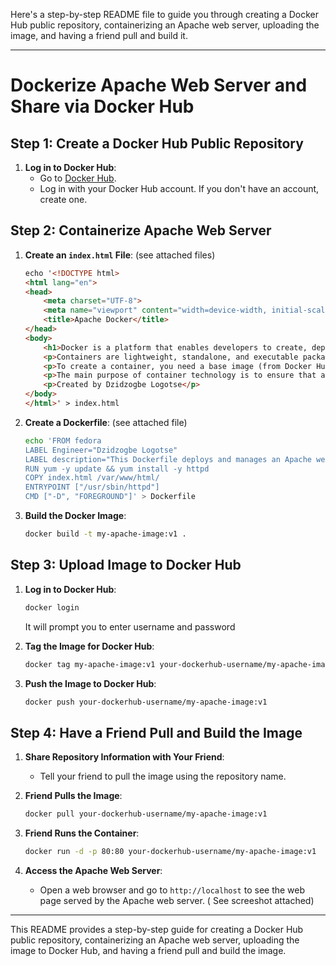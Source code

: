 Here's a step-by-step README file to guide you through creating a Docker Hub public repository, containerizing an Apache web server, uploading the image, and having a friend pull and build it.

---

# Dockerize Apache Web Server and Share via Docker Hub

## Step 1: Create a Docker Hub Public Repository

1. **Log in to Docker Hub**:
   - Go to [Docker Hub](https://hub.docker.com/).
   - Log in with your Docker Hub account. If you don't have an account, create one.

## Step 2: Containerize Apache Web Server

1. **Create an `index.html` File**: (see attached files)
   ```html
   echo '<!DOCTYPE html>
   <html lang="en">
   <head>
       <meta charset="UTF-8">
       <meta name="viewport" content="width=device-width, initial-scale=1.0">
       <title>Apache Docker</title>
   </head>
   <body>
       <h1>Docker is a platform that enables developers to create, deploy, and run applications in containers.</h1>
       <p>Containers are lightweight, standalone, and executable packages that include everything needed to run software.</p>
       <p>To create a container, you need a base image (from Docker Hub) or a custom image built using a Dockerfile.</p>
       <p>The main purpose of container technology is to ensure that applications work consistently across different environments, from a developer's local machine to production servers. Unlike virtual machines, which take longer to boot and consume more resources, containers start almost instantly and share the host OS kernel, making them more efficient.</p>
       <p>Created by Dzidzogbe Logotse</p>
   </body>
   </html>' > index.html
   ```

2. **Create a Dockerfile**: (see attached file)
   ```bash
   echo 'FROM fedora
   LABEL Engineer="Dzidzogbe Logotse"
   LABEL description="This Dockerfile deploys and manages an Apache web server."
   RUN yum -y update && yum install -y httpd
   COPY index.html /var/www/html/
   ENTRYPOINT ["/usr/sbin/httpd"]
   CMD ["-D", "FOREGROUND"]' > Dockerfile
   ```

3. **Build the Docker Image**:
   ```bash
   docker build -t my-apache-image:v1 .
   ```

## Step 3: Upload Image to Docker Hub

1. **Log in to Docker Hub**:
   ```bash
   docker login
   ```
   It will prompt you to enter username and password
   
3. **Tag the Image for Docker Hub**:
   ```bash
   docker tag my-apache-image:v1 your-dockerhub-username/my-apache-image:v1
   ```

4. **Push the Image to Docker Hub**:
   ```bash
   docker push your-dockerhub-username/my-apache-image:v1
   ```

## Step 4: Have a Friend Pull and Build the Image

1. **Share Repository Information with Your Friend**:
   - Tell your friend to pull the image using the repository name.

2. **Friend Pulls the Image**:
   ```bash
   docker pull your-dockerhub-username/my-apache-image:v1
   ```

3. **Friend Runs the Container**:
   ```bash
   docker run -d -p 80:80 your-dockerhub-username/my-apache-image:v1
   ```

4. **Access the Apache Web Server**:
   - Open a web browser and go to `http://localhost` to see the web page served by the Apache web server.
                                                                    ( See screeshot attached)
---

This README provides a step-by-step guide for creating a Docker Hub public repository, containerizing an Apache web server, uploading the image to Docker Hub, and having a friend pull and build the image.
